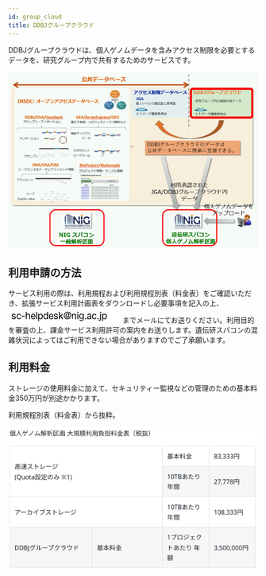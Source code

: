 ```yaml
---
id: group_cloud
title: DDBJグループクラウド
---
```



DDBJグループクラウドは、個人ゲノムデータを含みアクセス制限を必要とするデータを、研究グループ内で共有するためのサービスです。


![](ddbj_group_cloud.png)

 
## 利用申請の方法

 サービス利用の際は、利用規程および利用規程別表（料金表）をご確認いただき、拡張サービス利用計画表をダウンロードし必要事項を記入の上、![](sc-helpdesk.png)までメールにてお送りください。利用目的を審査の上、課金サービス利用許可の案内をお送りします。遺伝研スパコンの混雑状況によってはご利用できない場合がありますのでご了承願います。

 
## 利用料金

ストレージの使用料金に加えて、セキュリティー監視などの管理のための基本料金350万円が別途かかります。


利用規程別表（料金表）から抜粋。


![](ddbj_group_cloud_price_table.png)



 
